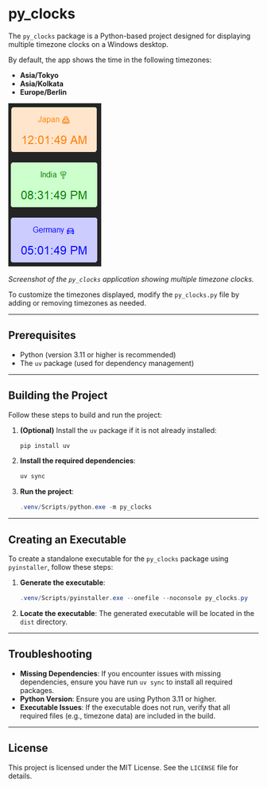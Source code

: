 # py_clocks

The `py_clocks` package is a Python-based project designed for displaying multiple timezone clocks on a Windows desktop.

By default, the app shows the time in the following timezones:
- **Asia/Tokyo**
- **Asia/Kolkata**
- **Europe/Berlin**

![py_clocks_app](py_clocks_app.png)

*Screenshot of the `py_clocks` application showing multiple timezone clocks.*

To customize the timezones displayed, modify the `py_clocks.py` file by adding or removing timezones as needed.

---

## Prerequisites

- Python (version 3.11 or higher is recommended)
- The `uv` package (used for dependency management)

---

## Building the Project

Follow these steps to build and run the project:

1. **(Optional)** Install the `uv` package if it is not already installed:
    ```powershell
    pip install uv
    ```

2. **Install the required dependencies**:
    ```powershell
    uv sync
    ```

3. **Run the project**:
    ```powershell
    .venv/Scripts/python.exe -m py_clocks
    ```

---

## Creating an Executable

To create a standalone executable for the `py_clocks` package using `pyinstaller`, follow these steps:

1. **Generate the executable**:
    ```powershell
    .venv/Scripts/pyinstaller.exe --onefile --noconsole py_clocks.py
    ```

2. **Locate the executable**:
   The generated executable will be located in the `dist` directory.

---

## Troubleshooting

- **Missing Dependencies**: If you encounter issues with missing dependencies, ensure you have run `uv sync` to install all required packages.
- **Python Version**: Ensure you are using Python 3.11 or higher.
- **Executable Issues**: If the executable does not run, verify that all required files (e.g., timezone data) are included in the build.

---

## License

This project is licensed under the MIT License. See the `LICENSE` file for details.
